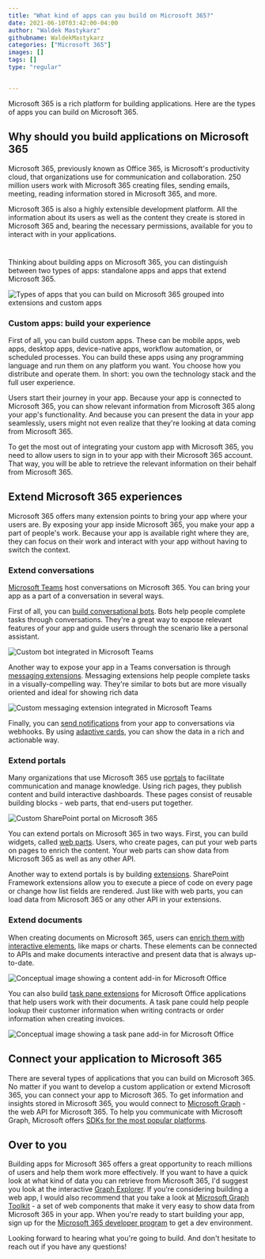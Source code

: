 ```yaml
---
title: "What kind of apps can you build on Microsoft 365?"
date: 2021-06-10T03:42:00-04:00
author: "Waldek Mastykarz"
githubname: WaldekMastykarz
categories: ["Microsoft 365"]
images: []
tags: []
type: "regular"


---
```


Microsoft 365 is a rich platform for building applications. Here are the
types of apps you can build on Microsoft 365.

## Why should you build applications on Microsoft 365

Microsoft 365, previously known as Office 365, is Microsoft's
productivity cloud, that organizations use for communication and
collaboration. 250 million users work with Microsoft 365 creating files,
sending emails, meeting, reading information stored in Microsoft 365,
and more.

Microsoft 365 is also a highly extensible development platform. All the
information about its users as well as the content they create is stored
in Microsoft 365 and, bearing the necessary permissions, available for
you to interact with in your applications.

#

Thinking about building apps on Microsoft 365, you can distinguish
between two types of apps: standalone apps and apps that extend
Microsoft 365.

![Types of apps that you can build on Microsoft 365 grouped into
extensions and custom
apps](https://blog.mastykarz.nl/assets/images/2021/02/microsoft-365-types-apps.png)


### Custom apps: build your experience

First of all, you can build custom apps. These can be mobile apps, web
apps, desktop apps, device-native apps, workflow automation, or
scheduled processes. You can build these apps using any programming
language and run them on any platform you want. You choose how you
distribute and operate them. In short: you own the technology stack and
the full user experience.

Users start their journey in your app. Because your app is connected to
Microsoft 365, you can show relevant information from Microsoft 365
along your app's functionality. And because you can present the data in
your app seamlessly, users might not even realize that they're looking
at data coming from Microsoft 365.

To get the most out of integrating your custom app with Microsoft 365,
you need to allow users to sign in to your app with their Microsoft 365
account. That way, you will be able to retrieve the relevant information
on their behalf from Microsoft 365.

## Extend Microsoft 365 experiences

Microsoft 365 offers many extension points to bring your app where your
users are. By exposing your app inside Microsoft 365, you make your app
a part of people's work. Because your app is available right where they
are, they can focus on their work and interact with your app without
having to switch the context.

### Extend conversations
[Microsoft
Teams](https://developer.microsoft.com/microsoft-teams?WT.mc_id=m365-16324-wmastyka)
host conversations on Microsoft 365. You can bring your app as a part of
a conversation in several ways.

First of all, you can [build conversational
bots](https://docs.microsoft.com/microsoftteams/platform/bots/what-are-bots?WT.mc_id=m365-16324-wmastyka).
Bots help people complete tasks through conversations. They're a great
way to expose relevant features of your app and guide users through the
scenario like a personal assistant.

![Custom bot integrated in Microsoft
Teams](https://blog.mastykarz.nl/assets/images/2021/02/microsoft-365-teams-bot.png)

Another way to expose your app in a Teams conversation is through
[messaging
extensions](https://docs.microsoft.com/microsoftteams/platform/messaging-extensions/what-are-messaging-extensions?WT.mc_id=m365-16324-wmastyka).
Messaging extensions help people complete tasks in a visually-compelling
way. They're similar to bots but are more visually oriented and ideal
for showing rich data

![Custom messaging extension integrated in Microsoft
Teams](https://blog.mastykarz.nl/assets/images/2021/02/microsoft-365-teams-messaging-extension.png)


Finally, you can [send
notifications](https://docs.microsoft.com/microsoftteams/platform/webhooks-and-connectors/what-are-webhooks-and-connectors?WT.mc_id=m365-16324-wmastyka)
from your app to conversations via webhooks. By using [adaptive
cards](https://docs.microsoft.com/adaptive-cards/?WT.mc_id=m365-16324-wmastyka),
you can show the data in a rich and actionable way.

### Extend portals

Many organizations that use Microsoft 365 use
[portals](https://lookbook.microsoft.com/?WT.mc_id=m365-16324-wmastyka)
to facilitate communication and manage knowledge. Using rich pages, they
publish content and build interactive dashboards. These pages consist of
reusable building blocks - web parts, that end-users put together.

![Custom SharePoint portal on Microsoft
365](https://blog.mastykarz.nl/assets/images/2021/02/full-layout-thelanding.jpg)

You can extend portals on Microsoft 365 in two ways. First, you can
build widgets, called [web
parts](https://docs.microsoft.com/sharepoint/dev/spfx/web-parts/overview-client-side-web-parts?WT.mc_id=m365-16324-wmastyka).
Users, who create pages, can put your web parts on pages to enrich the
content. Your web parts can show data from Microsoft 365 as well as any
other API.

Another way to extend portals is by building
[extensions](https://docs.microsoft.com/sharepoint/dev/spfx/extensions/overview-extensions?WT.mc_id=m365-16324-wmastyka).
SharePoint Framework extensions allow you to execute a piece of code on
every page or change how list fields are rendered. Just like with web
parts, you can load data from Microsoft 365 or any other API in your
extensions.

### Extend documents

When creating documents on Microsoft 365, users can [enrich them with
interactive
elements](https://docs.microsoft.com/office/dev/add-ins/overview/office-add-ins?WT.mc_id=m365-16324-wmastyka),
like maps or charts. These elements can be connected to APIs and make
documents interactive and present data that is always up-to-date.

![Conceptual image showing a content add-in for Microsoft
Office](https://blog.mastykarz.nl/assets/images/2021/02/about-addins-contentaddin.png)

You can also build [task pane
extensions](https://docs.microsoft.com/office/dev/add-ins/overview/office-add-ins?WT.mc_id=m365-16324-wmastyka)
for Microsoft Office applications that help users work with their
documents. A task pane could help people lookup their customer
information when writing contracts or order information when creating
invoices.

![Conceptual image showing a task pane add-in for Microsoft
Office](https://blog.mastykarz.nl/assets/images/2021/02/about-addins-taskpane.png)

## Connect your application to Microsoft 365

There are several types of applications that you can build on Microsoft
365. No matter if you want to develop a custom application or extend
Microsoft 365, you can connect your app to Microsoft 365. To get
information and insights stored in Microsoft 365, you would connect to
[Microsoft
Graph](https://developer.microsoft.com/graph?WT.mc_id=m365-16324-wmastyka) -
the web API for Microsoft 365. To help you communicate with Microsoft
Graph, Microsoft offers [SDKs for the most popular
platforms](https://developer.microsoft.com/graph/get-started?WT.mc_id=m365-16324-wmastyka).

## Over to you

Building apps for Microsoft 365 offers a great opportunity to reach
millions of users and help them work more effectively. If you want to
have a quick look at what kind of data you can retrieve from Microsoft
365, I'd suggest you look at the interactive [Graph
Explorer](https://developer.microsoft.com/graph/graph-explorer?WT.mc_id=m365-16324-wmastyka).
If you're considering building a web app, I would also recommend that
you take a look at [Microsoft Graph
Toolkit](https://docs.microsoft.com/graph/toolkit/overview?WT.mc_id=m365-16324-wmastyka) -
a set of web components that make it very easy to show data from
Microsoft 365 in your app. When you're ready to start building your
app, sign up for the [Microsoft 365 developer
program](https://developer.microsoft.com/microsoft-365/dev-program?WT.mc_id=m365-16324-wmastyka)
to get a dev environment.

Looking forward to hearing what you're going to build. And don't
hesitate to reach out if you have any questions!
